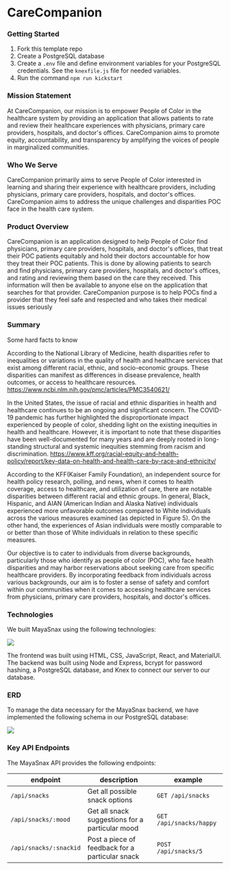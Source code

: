 # CareCompanion

### Getting Started

1. Fork this template repo
2. Create a PostgreSQL database
3. Create a `.env` file and define environment variables for your PostgreSQL credentials. See the `knexfile.js` file for needed variables.
4. Run the command `npm run kickstart`

### Mission Statement

At CareCompanion, our mission is to empower People of Color in the healthcare system by providing an application that allows patients to rate and review their healthcare experiences with physicians, primary care providers, hospitals, and doctor's offices. CareCompanion aims to promote equity, accountability, and transparency by amplifying the voices of people in marginalized communities.

### Who We Serve

CareCompanion primarily aims to serve People of Color interested in learning and sharing their experience with healthcare providers, including physicians, primary care providers, hospitals, and doctor's offices. CareCompanion aims to address the unique challenges and disparities POC face in the health care system. 

### Product Overview

CareCompanion is an application designed to help People of Color find physicians, primary care providers, hospitals, and doctor's offices, that treat their POC patients equitably and hold their doctors accountable for how they treat their POC patients. This is done by allowing patients to search and find  physicians, primary care providers, hospitals, and doctor's offices, and rating and reviewing them based on the care they received. This information will then be available to anyone else on the application that searches for that provider. CareCompanion purpose is to help POCs find a provider that they feel safe and respected and who takes their medical issues seriously 


### Summary

 Some hard facts to know

According to the National Library of Medicine, health disparities refer to inequalities or variations in the quality of health and healthcare services that exist among different racial, ethnic, and socio-economic groups. These disparities can manifest as differences in disease prevalence, health outcomes, or access to healthcare resources. https://www.ncbi.nlm.nih.gov/pmc/articles/PMC3540621/

In the United States, the issue of racial and ethnic disparities in health and healthcare continues to be an ongoing and significant concern. The COVID-19 pandemic has further highlighted the disproportionate impact experienced by people of color, shedding light on the existing inequities in health and healthcare. However, it is important to note that these disparities have been well-documented for many years and are deeply rooted in long-standing structural and systemic inequities stemming from racism and discrimination. https://www.kff.org/racial-equity-and-health-policy/report/key-data-on-health-and-health-care-by-race-and-ethnicity/


According to the KFF(Kaiser Family Foundation), an independent source for health policy research, polling, and news, when it comes to health coverage, access to healthcare, and utilization of care, there are notable disparities between different racial and ethnic groups. In general, Black, Hispanic, and AIAN (American Indian and Alaska Native) individuals experienced more unfavorable outcomes compared to White individuals across the various measures examined (as depicted in Figure 5). On the other hand, the experiences of Asian individuals were mostly comparable to or better than those of White individuals in relation to these specific measures.

Our objective is to cater to individuals from diverse backgrounds, particularly those who identify as people of color (POC), who face health disparities and may harbor reservations about seeking care from specific healthcare providers. By incorporating feedback from individuals across various backgrounds, our aim is to foster a sense of safety and comfort within our communities when it comes to accessing healthcare services from physicians, primary care providers, hospitals, and doctor's offices.



### Technologies  
We built MayaSnax using the following technologies:

![](mayasnax-technologies.png)

The frontend was built using HTML, CSS, JavaScript, React, and MaterialUI. The backend was built using Node and Express, bcrypt for password hashing, a PostgreSQL database, and Knex to connect our server to our database.

### ERD

To manage the data necessary for the MayaSnax backend, we have implemented the following schema in our PostgreSQL database:

![](mayasnax-erd.png)

### Key API Endpoints

The MayaSnax API provides the following endpoints:

| endpoint | description | example |
| - | - | - |
| `/api/snacks` | Get all possible snack options | `GET /api/snacks` |
| `/api/snacks/:mood` | Get all snack suggestions for a particular mood | `GET /api/snacks/happy` |
| `/api/snacks/:snackid` | Post a piece of feedback for a particular snack | `POST /api/snacks/5` |


